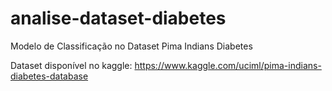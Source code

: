 # analise-dataset-diabetes
Modelo de Classificação no Dataset Pima Indians Diabetes


Dataset disponível no kaggle: https://www.kaggle.com/uciml/pima-indians-diabetes-database
